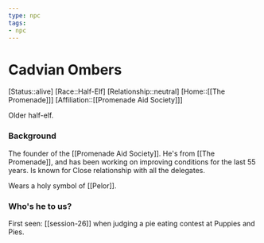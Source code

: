 ```yaml
---
type: npc
tags: 
- npc
---
```


# Cadvian Ombers
[Status::alive]
[Race::Half-Elf]
[Relationship::neutral]
[Home::[[The Promenade]]]
[Affiliation::[[Promenade Aid Society]]]

Older half-elf.

### Background 
The founder of the [[Promenade Aid Society]]. He's from [[The Promenade]], and has been working on improving conditions for the last 55 years. Is known for Close relationship with all the delegates. 

Wears a holy symbol of [[Pelor]].

### Who's he to us?
First seen: [[session-26]] when judging a pie eating contest at Puppies and Pies. 
